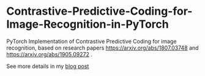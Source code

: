 # Contrastive-Predictive-Coding-for-Image-Recognition-in-PyTorch
PyTorch Implementation of Contrastive Predictive Coding for image recognition, based on research papers https://arxiv.org/abs/1807.03748 and  https://arxiv.org/abs/1905.09272 .

See more details in my [blog post](https://mf1024.github.io/2019/05/27/contrastive-predictive-coding/)
